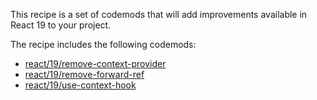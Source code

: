This recipe is a set of codemods that will add improvements available in React 19 to your project.

The recipe includes the following codemods:

-   [react/19/remove-context-provider](https://codemod.com/registry/react-19-remove-context-provider)
-   [react/19/remove-forward-ref](https://codemod.com/registry/react-19-remove-forward-ref)
-   [react/19/use-context-hook](https://codemod.com/registry/react-19-use-context-hook)


